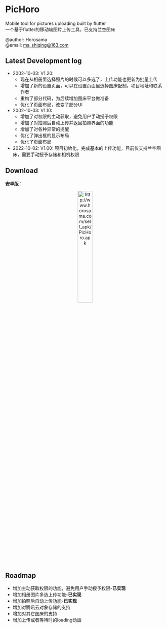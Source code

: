 # PicHoro

Mobile tool for pictures uploading built by flutter
<br />
一个基于flutter的移动端图片上传工具，已支持兰空图床

@author: Horosama
<br />
@email: ma_shiqing@163.com

## Latest Development log

- 2002-10-03: V1.20:
  - 现在从相册里选择照片的时候可以多选了，上传功能也更新为批量上传
  - 增加了新的设置页面，可以在设置页面里选择图床配制，项目地址和联系作者
  - 重构了部分代码，为后续增加图床平台做准备
  - 优化了页面布局，改变了部分UI
- 2002-10-03: V1.10:
  - 增加了对权限的主动获取，避免用户手动授予权限
  - 增加了对拍照后自动上传并返回拍照界面的功能
  - 增加了对各种异常的提醒
  - 优化了弹出框的显示布局
  - 优化了页面布局
- 2022-10-02: V1.00: 项目初始化，完成基本的上传功能，目前仅支持兰空图床，需要手动授予存储和相机权限

## Download

**安卓版**：

<div align =center>
<img src="http://imgx.horosama.com/admin_uploads/2022/10/2022_10_02_633977c5af2de.png" width=30% alt ='http://www.horosama.com/self_apk/PicHoro.apk'>
</div>

## Roadmap

- 增加主动获取权限的功能，避免用户手动授予权限-**已实现**
- 增加相册图片多选上传功能-**已实现**
- 增加拍照后自动上传功能-**已实现**
- 增加对腾讯云对象存储的支持
- 增加对其它图床的支持
- 增加上传或者等待时的loading动画
